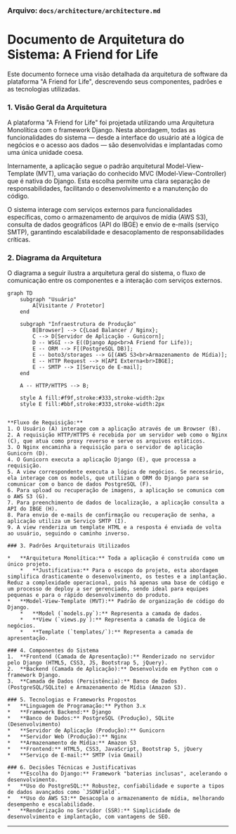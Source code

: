 ### **Arquivo: `docs/architecture/architecture.md`**

# Documento de Arquitetura do Sistema: A Friend for Life

Este documento fornece uma visão detalhada da arquitetura de software da plataforma "A Friend for Life", descrevendo seus componentes, padrões e as tecnologias utilizadas.

### 1. Visão Geral da Arquitetura

A plataforma "A Friend for Life" foi projetada utilizando uma Arquitetura Monolítica com o framework Django. Nesta abordagem, todas as funcionalidades do sistema — desde a interface do usuário até a lógica de negócios e o acesso aos dados — são desenvolvidas e implantadas como uma única unidade coesa.

Internamente, a aplicação segue o padrão arquitetural Model-View-Template (MVT), uma variação do conhecido MVC (Model-View-Controller) que é nativa do Django. Esta escolha permite uma clara separação de responsabilidades, facilitando o desenvolvimento e a manutenção do código.

O sistema interage com serviços externos para funcionalidades específicas, como o armazenamento de arquivos de mídia (AWS S3), consulta de dados geográficos (API do IBGE) e envio de e-mails (serviço SMTP), garantindo escalabilidade e desacoplamento de responsabilidades críticas.

### 2. Diagrama da Arquitetura

O diagrama a seguir ilustra a arquitetura geral do sistema, o fluxo de comunicação entre os componentes e a interação com serviços externos.

```mermaid
graph TD
    subgraph "Usuário"
        A[Visitante / Protetor]
    end

    subgraph "Infraestrutura de Produção"
        B[Browser] --> C{Load Balancer / Nginx};
        C --> D[Servidor de Aplicação - Gunicorn];
        D -- WSGI --> E((Django App<br>A Friend for Life));
        E -- ORM --> F[(PostgreSQL DB)];
        E -- boto3/storages --> G[(AWS S3<br>Armazenamento de Mídia)];
        E -- HTTP Request --> H[API Externa<br>IBGE];
        E -- SMTP --> I[Serviço de E-mail];
    end

    A -- HTTP/HTTPS --> B;

    style A fill:#f9f,stroke:#333,stroke-width:2px
    style E fill:#bbf,stroke:#333,stroke-width:2px


**Fluxo de Requisição:**
1. O Usuário (A) interage com a aplicação através de um Browser (B).
2. A requisição HTTP/HTTPS é recebida por um servidor web como o Nginx (C), que atua como proxy reverso e serve os arquivos estáticos.
3. O Nginx encaminha a requisição para o servidor de aplicação Gunicorn (D).
4. O Gunicorn executa a aplicação Django (E), que processa a requisição.
5. A view correspondente executa a lógica de negócios. Se necessário, ela interage com os models, que utilizam o ORM do Django para se comunicar com o banco de dados PostgreSQL (F).
6. Para upload ou recuperação de imagens, a aplicação se comunica com o AWS S3 (G).
7. Para preenchimento de dados de localização, a aplicação consulta a API do IBGE (H).
8. Para envio de e-mails de confirmação ou recuperação de senha, a aplicação utiliza um Serviço SMTP (I).
9. A view renderiza um template HTML e a resposta é enviada de volta ao usuário, seguindo o caminho inverso.

### 3. Padrões Arquiteturais Utilizados

*   **Arquitetura Monolítica:** Toda a aplicação é construída como um único projeto.
    *   **Justificativa:** Para o escopo do projeto, esta abordagem simplifica drasticamente o desenvolvimento, os testes e a implantação. Reduz a complexidade operacional, pois há apenas uma base de código e um processo de deploy a ser gerenciado, sendo ideal para equipes pequenas e para o rápido desenvolvimento do produto.
*   **Model-View-Template (MVT):** Padrão de organização de código do Django.
    *   **Model (`models.py`):** Representa a camada de dados.
    *   **View (`views.py`):** Representa a camada de lógica de negócios.
    *   **Template (`templates/`):** Representa a camada de apresentação.

### 4. Componentes do Sistema
1.  **Frontend (Camada de Apresentação):** Renderizado no servidor pelo Django (HTML5, CSS3, JS, Bootstrap 5, jQuery).
2.  **Backend (Camada de Aplicação):** Desenvolvido em Python com o framework Django.
3.  **Camada de Dados (Persistência):** Banco de Dados (PostgreSQL/SQLite) e Armazenamento de Mídia (Amazon S3).

### 5. Tecnologias e Frameworks Propostos
*   **Linguagem de Programação:** Python 3.x
*   **Framework Backend:** Django
*   **Banco de Dados:** PostgreSQL (Produção), SQLite (Desenvolvimento)
*   **Servidor de Aplicação (Produção):** Gunicorn
*   **Servidor Web (Produção):** Nginx
*   **Armazenamento de Mídia:** Amazon S3
*   **Frontend:** HTML5, CSS3, JavaScript, Bootstrap 5, jQuery
*   **Serviço de E-mail:** SMTP (via Gmail)

### 6. Decisões Técnicas e Justificativas
*   **Escolha do Django:** Framework "baterias inclusas", acelerando o desenvolvimento.
*   **Uso do PostgreSQL:** Robustez, confiabilidade e suporte a tipos de dados avançados como `JSONField`.
*   **Uso do AWS S3:** Desacopla o armazenamento de mídia, melhorando desempenho e escalabilidade.
*   **Renderização no Servidor (SSR):** Simplicidade de desenvolvimento e implantação, com vantagens de SEO.
```

---
